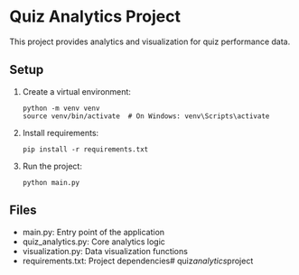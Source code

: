 # Quiz Analytics Project

This project provides analytics and visualization for quiz performance data.

## Setup
1. Create a virtual environment:
   ```
   python -m venv venv
   source venv/bin/activate  # On Windows: venv\Scripts\activate
   ```

2. Install requirements:
   ```
   pip install -r requirements.txt
   ```

3. Run the project:
   ```
   python main.py
   ```

## Files
- main.py: Entry point of the application
- quiz_analytics.py: Core analytics logic
- visualization.py: Data visualization functions
- requirements.txt: Project dependencies#   q u i z _ a n a l y t i c s _ p r o j e c t  
 